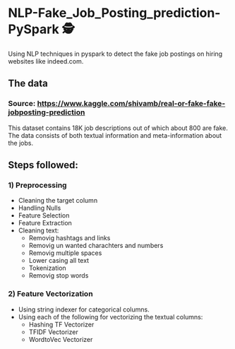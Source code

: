 # NLP-Fake_Job_Posting_prediction-PySpark :detective:
Using NLP techniques in pyspark to detect the fake job postings on hiring websites like indeed.com.
## The data
### Source: https://www.kaggle.com/shivamb/real-or-fake-fake-jobposting-prediction
This dataset contains 18K job descriptions out of which about 800 are fake. The data consists of both textual information and meta-information about the jobs.
## Steps followed:
  ### 1) Preprocessing 
  - Cleaning the target column
  - Handling Nulls
  - Feature Selection
  - Feature Extraction
  - Cleaning text:
       - Removig hashtags and links
       - Removig un wanted charachters and numbers
       - Removig multiple spaces
       - Lower casing all text
       - Tokenization
       - Removig stop words
  ### 2) Feature Vectorization
  - Using string indexer for categorical columns.
  - Using each of the following for vectorizing the textual columns:
      - Hashing TF Vectorizer
      - TFIDF Vectorizer
      - WordtoVec Vectorizer
